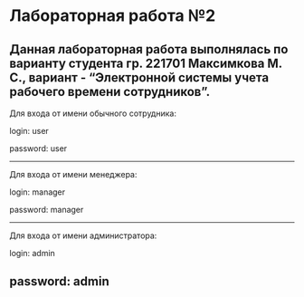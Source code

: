 # Лабораторная работа №2

Данная лабораторная работа выполнялась по варианту студента гр. 221701 Максимкова М. С., вариант - “Электронной системы учета рабочего времени сотрудников”.
---
Для входа от имени обычного сотрудника:

login: user

password: user

---
Для входа от имени менеджера:

login: manager

password: manager

---
Для входа от имени администратора:

login: admin

password: admin
---
